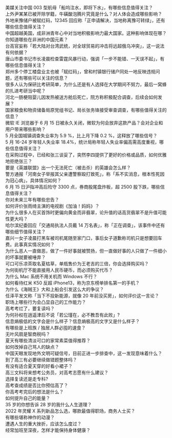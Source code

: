 美媒关注中国 003 型航母「船坞注水，即将下水」，有哪些信息值得关注？  
上外尹某某已被开除学籍，牛磺酸泡腾片究竟是什么？对人体会造成哪些影响？  
外地来豫储户被赋红码，12345 回应称「正申请解决，当地称离豫可转绿」，还有哪些信息值得关注？  
中国超越美国，成非洲青年心中对当地积极影响力最大国家。这种影响体现在哪？你知道哪些在非洲的中国元素？  
台高官妄称「若大陆对台湾武统，对全球贸易的冲击将远超俄乌冲突」，这一说法有何依据？  
唐山市委书记市长凌晨检查雷霆风暴行动，强调「一步不能错、一天误不起」，有哪些信息值得关注？  
郑州多个停工楼盘业主也被「赋红码」，曾和村镇银行储户同处一地反映违规问题，还有哪些可以关注的信息？  
很多人认为保研比考研简单，为什么还是有人选择在大学期间不努力，最后一窝蜂的扎进考研当中呢？  
河北一肠梗阻婴儿因发热被送方舱后死亡，院方称积极配合调查，后续会如何发展？  
国家粮食和物资储备局原党组书记、局长张务锋接受审查调查，有哪些值得关注的信息？  
微软 IE 浏览器于 6 月 15 日被永久关闭，微软为何会放弃这款产品？会对企业和用户带来哪些影响？  
5 月全国城镇调查失业率为 5.9 %，比上月下降 0.2 %，这释放了哪些信号？  
5 月 16-24 岁年轻人失业率 18.4%，统计局称年轻人失业率偏高需高度重视，哪些信息值得关注？  
在采购过程中，已经和张三谈妥了，突然李四提供了更好的价格或品质，如何优雅地拒绝张三？  
要是《英雄联盟》出一个无法死亡（被击杀）的英雄会怎么样？  
警方通报「河南女子举报其父亲遭警察殴打致死」，称「系不实消息，根本性死因为冠心病」，具体情况如何？  
6 月 15 日沪指冲高后险守 3300 点，券商股尾盘炸板，超 2500 股下跌，哪些信息值得关注？  
你对未来三年有哪些忠告？  
如何评价张雨绮主演的电视剧《加油！妈妈》？  
为什么很多人在买首饰时更偏向黄金而非翡翠，论升值的话高货翡翠不是升值可能性更大吗？  
哈尔滨纪委回应「交通局执法人员戴 14 万名表」，称「正在调查」，该事件中还有哪些细节值得关注？  
嘉兴一女子凌晨打黑车被司机尾随至家门口，事后女子道歉称司机只是想要回车费。此事真实情况如何？  
为什么恶人一直做恶，做了一件好事就被赞扬，但一直做好事的人只做了一件细小的坏事就要被唾弃？  
可口可乐凉茶取名夏枯草，单瓶售价为王老吉的三倍，你会选择购买吗？  
为何街机厅不能直接用人民币硬币，而必须购买代币？  
为什么 Mac 系统不用关机而 Windows 不行？  
如何看待红米 K50 反超 iPhone13，称为京东榜单排名第一的手机？  
为什么《海贼王》大和上船会引发这么大的争议？  
任泽平发文称「当下不投新能源，就像 20 年前没买房」，如何评价这一言论？  
职场上哪些行为会凸显自己的工作能力？  
高考考烂了，要复读吗？  
为何孙权在逍遥津后不说「若公瑾在，必不教吾有此败」?  
信息熵极低的文字会是什么样子？信息熵极高的文字又是什么样子？  
有哪些是上班族 / 独居人群必囤的速食？  
无叶风扇是智商税吗？  
夏天有哪些清淡可口的家常素菜值得推荐？  
如何改掉自己骂人的缺点？  
中国天眼发现地外文明可疑信号，目前正进一步排查中，这一发现意味着什么？  
到了高三有必要继续做错题整体吗？  
有没有适合夏天穿的好看小裙子？  
高三文科将来想考公务员，对高考志愿有什么建议？  
选择复读还是走专科?  
高考查成绩是否比你预估高了？  
你高考考完后的想法是什么？  
如何提升自己的能量？  
35 岁的你想告诉 28 岁的我什么人生道理？  
2022 年灵耀 X 系列新品怎么选，哪款最值得职场，商务人士买？  
有哪些堪称神作的动漫？  
遭遇人生的重大挫折，应该怎么度过？  
经常加班至深夜，怎样才能保持身体健康？  
